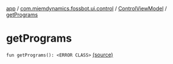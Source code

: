 [app](../../index.md) / [com.miemdynamics.fossbot.ui.control](../index.md) / [ControlViewModel](index.md) / [getPrograms](./get-programs.md)

# getPrograms

`fun getPrograms(): <ERROR CLASS>` [(source)](https://github.com/binyot/fossbot/tree/master/app/src/main/java/com/miemdynamics/fossbot/ui/control/ControlViewModel.kt#L24)